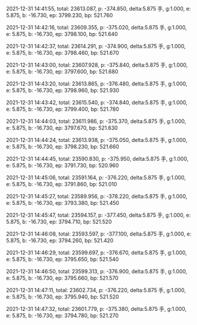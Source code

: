 2021-12-31 14:41:55, total: 23613.087, p: -374.850, delta:5.875 手, g:1.000, e: 5.875, b: -16.730, ep: 3799.230, bp: 521.760

2021-12-31 14:42:16, total: 23609.355, p: -375.020, delta:5.875 手, g:1.000, e: 5.875, b: -16.730, ep: 3798.100, bp: 521.640

2021-12-31 14:42:37, total: 23614.291, p: -374.900, delta:5.875 手, g:1.000, e: 5.875, b: -16.730, ep: 3798.460, bp: 521.670

2021-12-31 14:43:00, total: 23607.928, p: -375.840, delta:5.875 手, g:1.000, e: 5.875, b: -16.730, ep: 3797.600, bp: 521.680

2021-12-31 14:43:20, total: 23613.865, p: -376.480, delta:5.875 手, g:1.000, e: 5.875, b: -16.730, ep: 3798.960, bp: 521.930

2021-12-31 14:43:42, total: 23615.540, p: -374.840, delta:5.875 手, g:1.000, e: 5.875, b: -16.730, ep: 3799.400, bp: 521.780

2021-12-31 14:44:03, total: 23611.986, p: -375.370, delta:5.875 手, g:1.000, e: 5.875, b: -16.730, ep: 3797.670, bp: 521.630

2021-12-31 14:44:24, total: 23613.938, p: -375.050, delta:5.875 手, g:1.000, e: 5.875, b: -16.730, ep: 3798.230, bp: 521.660

2021-12-31 14:44:45, total: 23590.830, p: -375.950, delta:5.875 手, g:1.000, e: 5.875, b: -16.730, ep: 3791.730, bp: 520.960

2021-12-31 14:45:06, total: 23591.164, p: -376.220, delta:5.875 手, g:1.000, e: 5.875, b: -16.730, ep: 3791.860, bp: 521.010

2021-12-31 14:45:27, total: 23589.956, p: -378.220, delta:5.875 手, g:1.000, e: 5.875, b: -16.730, ep: 3793.380, bp: 521.450

2021-12-31 14:45:47, total: 23594.157, p: -377.450, delta:5.875 手, g:1.000, e: 5.875, b: -16.730, ep: 3794.710, bp: 521.520

2021-12-31 14:46:08, total: 23593.597, p: -377.100, delta:5.875 手, g:1.000, e: 5.875, b: -16.730, ep: 3794.260, bp: 521.420

2021-12-31 14:46:29, total: 23599.697, p: -376.670, delta:5.875 手, g:1.000, e: 5.875, b: -16.730, ep: 3795.650, bp: 521.540

2021-12-31 14:46:50, total: 23599.313, p: -376.900, delta:5.875 手, g:1.000, e: 5.875, b: -16.730, ep: 3795.660, bp: 521.570

2021-12-31 14:47:11, total: 23602.734, p: -376.220, delta:5.875 手, g:1.000, e: 5.875, b: -16.730, ep: 3795.940, bp: 521.520

2021-12-31 14:47:32, total: 23601.779, p: -375.380, delta:5.875 手, g:1.000, e: 5.875, b: -16.730, ep: 3794.780, bp: 521.270